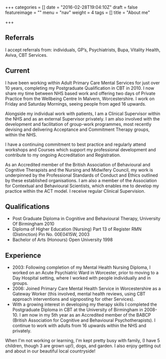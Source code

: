+++
categories = []
date = "2016-02-28T19:04:10Z"
draft = false
featureimage = ""
menu = "nav"
weight = 4
tags = []
title = "About me"

+++

## Referrals


I accept referrals from: individuals, GP’s, Psychiatrists, Bupa, Vitality 
Health, Aviva, CBT Services.


## Current


I have been working within Adult Primary Care Mental Services for just over 10
years, completing my Postgraduate Qualification in CBT in 2010. I now share my
time between NHS based work and offering two days of Private Practice from the
Wellbeing Centre In Malvern, Worcestershire.  I work on Friday and Saturday
Mornings, seeing people from aged 16 upwards.


Alongside my individual work with patients, I am a Clinical Supervisor within 
the NHS and as an external Supervisor privately.  I am also involved with the 
development and facilitation of group-work programmes, most recently devising 
and delivering Acceptance and Commitment Therapy groups, within the NHS.


I have a continuing commitment to best practice and regularly attend workshops 
and Courses which support my professional development and contribute to my 
ongoing Accreditation and Registration.


As an Accredited member of the British Association of Behavioural and 
Cognitive Therapists and the Nursing and Midwifery Council, my work is 
underpinned by the Professional Standards of Conduct and Ethics outlined by 
these established organisations. I am also a member of the Association for 
Contextual and Behavioural Scientists, which enables me to develop my practice 
within the ACT model. I receive regular Clinical Supervision. 


## Qualifications

* Post Graduate Diploma in Cognitive and Behavioural Therapy, University Of Birmingham
2010
* Diploma of Higher Education (Nursing) Part 13 of Register RMN (Distinction) 
Pin No. 00E0415W, 2003
* Bachelor of Arts (Honours) Open University 1998


## Experience

* 2003: Following completion of my Mental Health Nursing Diploma, I worked on 
an Acute Psychiatric Ward in Worcester, prior to moving to a Day Hospital 
setting, where I worked with people individually and in groups.
* 2006: Joined Primary Care Mental Health Service in Worcestershire as a 
Gateway Worker (this involved, mental health reviews, using CBT approach 
interventions and signposting for other Services).
* With a growing interest in developing my therapy skills I completed the 
Postgraduate Diploma in CBT at the University of Birmingham in 2008-10. I am 
now in my 5th year as an Accredited member of the BABCP (British Association 
for Cognitive and Behavioural Psychotherapists). I continue to work with 
adults from 16 upwards within the NHS and privately. 

When I'm not working or learning, I'm kept pretty busy with family, (I have 5 
children, though 3 are grown up!), dogs, and garden. I also enjoy getting out 
and about in our beautiful local countryside!

